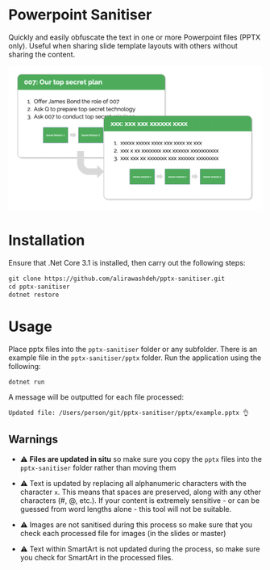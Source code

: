 # Powerpoint Sanitiser

Quickly and easily obfuscate the text in one or more Powerpoint files (PPTX only). Useful when sharing slide template layouts with others without sharing the content.

![Diagram](/screenshot.png)

# Installation

Ensure that .Net Core 3.1 is installed, then carry out the following steps:

```
git clone https://github.com/alirawashdeh/pptx-sanitiser.git
cd pptx-sanitiser
dotnet restore
```

# Usage

Place pptx files into the ```pptx-sanitiser``` folder or any subfolder. There is an example file in the ```pptx-sanitiser/pptx``` folder.
Run the application using the following:

```
dotnet run
```

A message will be outputted for each file processed:

```
Updated file: /Users/person/git/pptx-sanitiser/pptx/example.pptx 👌
```

## Warnings

- :warning: **Files are updated in situ** so make sure you copy the ```pptx``` files into the ```pptx-sanitiser``` folder rather than moving them

- :warning: Text is updated by replacing all alphanumeric characters with the character ```x```. This means that spaces are preserved, along with any other characters (#, @, etc.). If your content is extremely sensitive - or can be guessed from word lengths alone - this tool will not be suitable.

- :warning: Images are not sanitised during this process so make sure that you check each processed file for images (in the slides or master)

- :warning: Text within SmartArt is not updated during the process, so make sure you check for SmartArt in the processed files.

